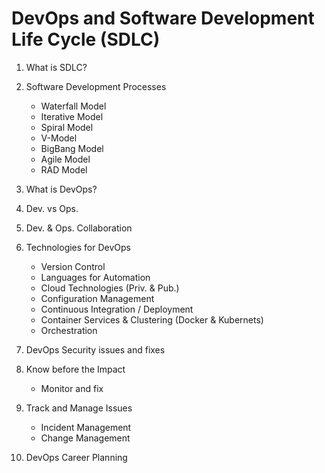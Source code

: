 # DevOps and Software Development Life Cycle (SDLC)

1. What is SDLC?
2. Software Development Processes
	- Waterfall Model
	- Iterative Model
	- Spiral Model
	- V-Model
	- BigBang Model
	- Agile Model
	- RAD Model
3. What is DevOps?
4. Dev. vs Ops.
5. Dev. & Ops. Collaboration
6. Technologies for DevOps
	- Version Control
	- Languages for Automation
	- Cloud Technologies (Priv. & Pub.)
	- Configuration Management
	- Continuous Integration / Deployment
	- Container Services & Clustering (Docker & Kubernets)
	- Orchestration
7. DevOps Security issues and fixes

8. Know before the Impact
	- Monitor and fix

9. Track and Manage Issues
	- Incident Management
	- Change Management
10. DevOps Career Planning
